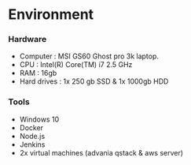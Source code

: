 # Environment

### Hardware 
- Computer : MSI GS60 Ghost pro 3k laptop. 
- CPU : Intel(R) Core(TM) i7 2.5 GHz
- RAM : 16gb
- Hard drives : 1x 250 gb SSD & 1x 1000gb HDD

### Tools
- Windows 10
- Docker 
- Node.js 
- Jenkins
- 2x virtual machines (advania qstack & aws server)


